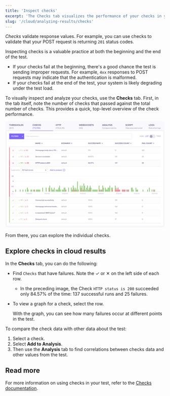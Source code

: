 ```yaml
---
title: 'Inspect checks'
excerpt: 'The Checks tab visualizes the performance of your checks in your k6 test'
slug: '/cloud/analyzing-results/checks'
---
```


*Checks* validate response values.
For example, you can use checks to validate that your POST request is returning `201` status codes.

Inspecting checks is a valuable practice at both the beginning and the end of the test.
- If your checks fail at the beginning, there's a good chance the test is sending improper requests.
  For example, `4xx` responses to POST requests may indicate that the authentication is malformed.
- If your checks fail at the end of the test, your system is likely degrading under the test load.


To visually inspect and analyze your checks, use the **Checks** tab.
First, in the tab itself, note the number of checks that passed against the total number of checks.
This provides a quick, top-level overview of the check performance.

![Checks Tab](./images/04-Checks-Tab/checks-tab.png)

From there, you can explore the individual checks.

## Explore checks in cloud results

In the **Checks** tab, you can do the following:

- Find `Checks` that have failures. Note the &#10003; or &#10005; on the left side of each row.
  - In the preceding image, the Check `HTTP status is 200` succeeded only 84.57% of the time: 137 successful runs and 25 failures.

- To view a graph for a check, select the row.

  With the graph, you can see how many failures occur at different points in the test.

To compare the check data with other data about the test:
1. Select a check.
1. Select **Add to Analysis**.
1. Then use the **Analysis** tab to find correlations between checks data and other values from the test.
  

## Read more

For more information on using checks in your test, refer to the [Checks documentation](/using-k6/checks).

